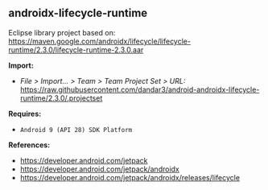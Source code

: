 ## androidx-lifecycle-runtime

Eclipse library project based on:<br/>
https://maven.google.com/androidx/lifecycle/lifecycle-runtime/2.3.0/lifecycle-runtime-2.3.0.aar

**Import:**
- _File > Import... > Team > Team Project Set > URL:_<br/>
  https://raw.githubusercontent.com/dandar3/android-androidx-lifecycle-runtime/2.3.0/.projectset

**Requires:**
- `Android 9 (API 28) SDK Platform`

**References:**
- https://developer.android.com/jetpack
- https://developer.android.com/jetpack/androidx
- https://developer.android.com/jetpack/androidx/releases/lifecycle